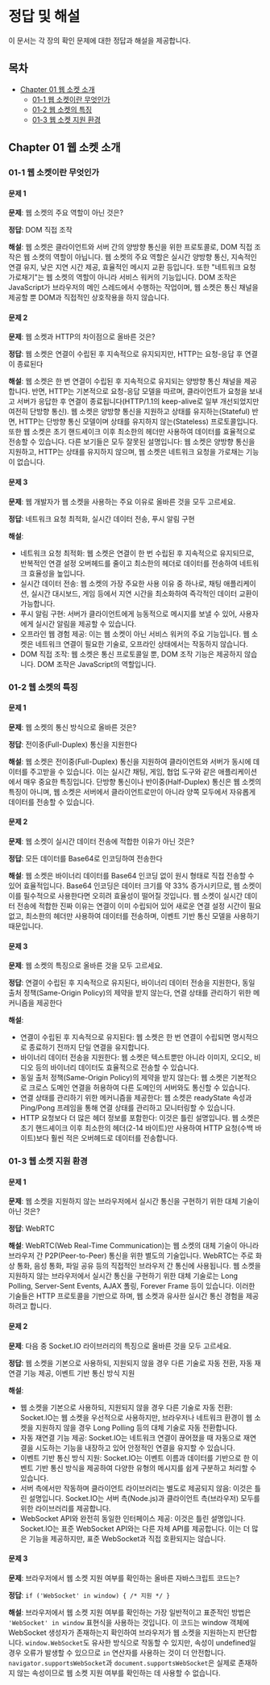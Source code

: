 # 정답 및 해설

이 문서는 각 장의 확인 문제에 대한 정답과 해설을 제공합니다.

## 목차
- [Chapter 01 웹 소켓 소개](#chapter-01-웹-소켓-소개)
  - [01-1 웹 소켓이란 무엇인가](#01-1-웹-소켓이란-무엇인가)
  - [01-2 웹 소켓의 특징](#01-2-웹-소켓의-특징)
  - [01-3 웹 소켓 지원 환경](#01-3-웹-소켓-지원-환경)

## Chapter 01 웹 소켓 소개

### 01-1 웹 소켓이란 무엇인가

#### 문제 1
**문제**: 웹 소켓의 주요 역할이 아닌 것은?

**정답**: DOM 직접 조작

**해설**: 웹 소켓은 클라이언트와 서버 간의 양방향 통신을 위한 프로토콜로, DOM 직접 조작은 웹 소켓의 역할이 아닙니다. 웹 소켓의 주요 역할은 실시간 양방향 통신, 지속적인 연결 유지, 낮은 지연 시간 제공, 효율적인 메시지 교환 등입니다. 또한 "네트워크 요청 가로채기"는 웹 소켓의 역할이 아니라 서비스 워커의 기능입니다. DOM 조작은 JavaScript가 브라우저의 메인 스레드에서 수행하는 작업이며, 웹 소켓은 통신 채널을 제공할 뿐 DOM과 직접적인 상호작용을 하지 않습니다.

#### 문제 2
**문제**: 웹 소켓과 HTTP의 차이점으로 올바른 것은?

**정답**: 웹 소켓은 연결이 수립된 후 지속적으로 유지되지만, HTTP는 요청-응답 후 연결이 종료된다

**해설**: 웹 소켓은 한 번 연결이 수립된 후 지속적으로 유지되는 양방향 통신 채널을 제공합니다. 반면, HTTP는 기본적으로 요청-응답 모델을 따르며, 클라이언트가 요청을 보내고 서버가 응답한 후 연결이 종료됩니다(HTTP/1.1의 keep-alive로 일부 개선되었지만 여전히 단방향 통신). 웹 소켓은 양방향 통신을 지원하고 상태를 유지하는(Stateful) 반면, HTTP는 단방향 통신 모델이며 상태를 유지하지 않는(Stateless) 프로토콜입니다. 또한 웹 소켓은 초기 핸드셰이크 이후 최소한의 헤더만 사용하여 데이터를 효율적으로 전송할 수 있습니다. 다른 보기들은 모두 잘못된 설명입니다: 웹 소켓은 양방향 통신을 지원하고, HTTP는 상태를 유지하지 않으며, 웹 소켓은 네트워크 요청을 가로채는 기능이 없습니다.

#### 문제 3
**문제**: 웹 개발자가 웹 소켓을 사용하는 주요 이유로 올바른 것을 모두 고르세요.

**정답**: 네트워크 요청 최적화, 실시간 데이터 전송, 푸시 알림 구현

**해설**: 
- 네트워크 요청 최적화: 웹 소켓은 연결이 한 번 수립된 후 지속적으로 유지되므로, 반복적인 연결 설정 오버헤드를 줄이고 최소한의 헤더로 데이터를 전송하여 네트워크 효율성을 높입니다.
- 실시간 데이터 전송: 웹 소켓의 가장 주요한 사용 이유 중 하나로, 채팅 애플리케이션, 실시간 대시보드, 게임 등에서 지연 시간을 최소화하여 즉각적인 데이터 교환이 가능합니다.
- 푸시 알림 구현: 서버가 클라이언트에게 능동적으로 메시지를 보낼 수 있어, 사용자에게 실시간 알림을 제공할 수 있습니다.
- 오프라인 웹 경험 제공: 이는 웹 소켓이 아닌 서비스 워커의 주요 기능입니다. 웹 소켓은 네트워크 연결이 필요한 기술로, 오프라인 상태에서는 작동하지 않습니다.
- DOM 직접 조작: 웹 소켓은 통신 프로토콜일 뿐, DOM 조작 기능은 제공하지 않습니다. DOM 조작은 JavaScript의 역할입니다.

### 01-2 웹 소켓의 특징

#### 문제 1
**문제**: 웹 소켓의 통신 방식으로 올바른 것은?

**정답**: 전이중(Full-Duplex) 통신을 지원한다

**해설**: 웹 소켓은 전이중(Full-Duplex) 통신을 지원하여 클라이언트와 서버가 동시에 데이터를 주고받을 수 있습니다. 이는 실시간 채팅, 게임, 협업 도구와 같은 애플리케이션에서 매우 중요한 특징입니다. 단방향 통신이나 반이중(Half-Duplex) 통신은 웹 소켓의 특징이 아니며, 웹 소켓은 서버에서 클라이언트로만이 아니라 양쪽 모두에서 자유롭게 데이터를 전송할 수 있습니다.

#### 문제 2
**문제**: 웹 소켓이 실시간 데이터 전송에 적합한 이유가 아닌 것은?

**정답**: 모든 데이터를 Base64로 인코딩하여 전송한다

**해설**: 웹 소켓은 바이너리 데이터를 Base64 인코딩 없이 원시 형태로 직접 전송할 수 있어 효율적입니다. Base64 인코딩은 데이터 크기를 약 33% 증가시키므로, 웹 소켓이 이를 필수적으로 사용한다면 오히려 효율성이 떨어질 것입니다. 웹 소켓이 실시간 데이터 전송에 적합한 진짜 이유는 연결이 이미 수립되어 있어 새로운 연결 설정 시간이 필요 없고, 최소한의 헤더만 사용하여 데이터를 전송하며, 이벤트 기반 통신 모델을 사용하기 때문입니다.

#### 문제 3
**문제**: 웹 소켓의 특징으로 올바른 것을 모두 고르세요.

**정답**: 연결이 수립된 후 지속적으로 유지된다, 바이너리 데이터 전송을 지원한다, 동일 출처 정책(Same-Origin Policy)의 제약을 받지 않는다, 연결 상태를 관리하기 위한 메커니즘을 제공한다

**해설**: 
- 연결이 수립된 후 지속적으로 유지된다: 웹 소켓은 한 번 연결이 수립되면 명시적으로 종료하기 전까지 단일 연결을 유지합니다.
- 바이너리 데이터 전송을 지원한다: 웹 소켓은 텍스트뿐만 아니라 이미지, 오디오, 비디오 등의 바이너리 데이터도 효율적으로 전송할 수 있습니다.
- 동일 출처 정책(Same-Origin Policy)의 제약을 받지 않는다: 웹 소켓은 기본적으로 크로스 도메인 연결을 허용하여 다른 도메인의 서버와도 통신할 수 있습니다.
- 연결 상태를 관리하기 위한 메커니즘을 제공한다: 웹 소켓은 readyState 속성과 Ping/Pong 프레임을 통해 연결 상태를 관리하고 모니터링할 수 있습니다.
- HTTP 요청보다 더 많은 헤더 정보를 포함한다: 이것은 틀린 설명입니다. 웹 소켓은 초기 핸드셰이크 이후 최소한의 헤더(2-14 바이트)만 사용하여 HTTP 요청(수백 바이트)보다 훨씬 적은 오버헤드로 데이터를 전송합니다.

### 01-3 웹 소켓 지원 환경

#### 문제 1
**문제**: 웹 소켓을 지원하지 않는 브라우저에서 실시간 통신을 구현하기 위한 대체 기술이 아닌 것은?

**정답**: WebRTC

**해설**: WebRTC(Web Real-Time Communication)는 웹 소켓의 대체 기술이 아니라 브라우저 간 P2P(Peer-to-Peer) 통신을 위한 별도의 기술입니다. WebRTC는 주로 화상 통화, 음성 통화, 파일 공유 등의 직접적인 브라우저 간 통신에 사용됩니다. 웹 소켓을 지원하지 않는 브라우저에서 실시간 통신을 구현하기 위한 대체 기술로는 Long Polling, Server-Sent Events, AJAX 폴링, Forever Frame 등이 있습니다. 이러한 기술들은 HTTP 프로토콜을 기반으로 하며, 웹 소켓과 유사한 실시간 통신 경험을 제공하려고 합니다.

#### 문제 2
**문제**: 다음 중 Socket.IO 라이브러리의 특징으로 올바른 것을 모두 고르세요.

**정답**: 웹 소켓을 기본으로 사용하되, 지원되지 않을 경우 다른 기술로 자동 전환, 자동 재연결 기능 제공, 이벤트 기반 통신 방식 지원

**해설**: 
- 웹 소켓을 기본으로 사용하되, 지원되지 않을 경우 다른 기술로 자동 전환: Socket.IO는 웹 소켓을 우선적으로 사용하지만, 브라우저나 네트워크 환경이 웹 소켓을 지원하지 않을 경우 Long Polling 등의 대체 기술로 자동 전환합니다.
- 자동 재연결 기능 제공: Socket.IO는 네트워크 연결이 끊어졌을 때 자동으로 재연결을 시도하는 기능을 내장하고 있어 안정적인 연결을 유지할 수 있습니다.
- 이벤트 기반 통신 방식 지원: Socket.IO는 이벤트 이름과 데이터를 기반으로 한 이벤트 기반 통신 방식을 제공하여 다양한 유형의 메시지를 쉽게 구분하고 처리할 수 있습니다.
- 서버 측에서만 작동하며 클라이언트 라이브러리는 별도로 제공되지 않음: 이것은 틀린 설명입니다. Socket.IO는 서버 측(Node.js)과 클라이언트 측(브라우저) 모두를 위한 라이브러리를 제공합니다.
- WebSocket API와 완전히 동일한 인터페이스 제공: 이것은 틀린 설명입니다. Socket.IO는 표준 WebSocket API와는 다른 자체 API를 제공합니다. 이는 더 많은 기능을 제공하지만, 표준 WebSocket과 직접 호환되지는 않습니다.

#### 문제 3
**문제**: 브라우저에서 웹 소켓 지원 여부를 확인하는 올바른 자바스크립트 코드는?

**정답**: `if ('WebSocket' in window) { /* 지원 */ }`

**해설**: 브라우저에서 웹 소켓 지원 여부를 확인하는 가장 일반적이고 표준적인 방법은 `'WebSocket' in window` 표현식을 사용하는 것입니다. 이 코드는 window 객체에 WebSocket 생성자가 존재하는지 확인하여 브라우저가 웹 소켓을 지원하는지 판단합니다. `window.WebSocket`도 유사한 방식으로 작동할 수 있지만, 속성이 undefined일 경우 오류가 발생할 수 있으므로 `in` 연산자를 사용하는 것이 더 안전합니다. `navigator.supportsWebSocket`과 `document.supportsWebSocket`은 실제로 존재하지 않는 속성이므로 웹 소켓 지원 여부를 확인하는 데 사용할 수 없습니다.


